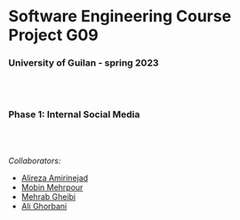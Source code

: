 # **Software Engineering Course Project G09**
### University of Guilan - spring 2023
<br/>
<br/>

### Phase 1: Internal Social Media
<br/>
<br/>

*Collaborators:*
* [Alireza Amirinejad](https://github.com/AAmirinejad)
* [Mobin Mehrpour](https://github.com/YmobinY)
* [Mehrab Gheibi](https://github.com/VigilantV)
* [Ali Ghorbani](https://github.com/punisher1306)
